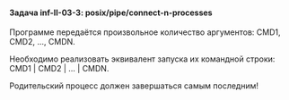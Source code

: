 #### Задача inf-II-03-3: posix/pipe/connect-n-processes
Программе передаётся произвольное количество аргументов: CMD1, CMD2, ..., CMDN.

Необходимо реализовать эквивалент запуска их командной строки: CMD1 | CMD2 | ... | CMDN.

Родительский процесс должен завершаться самым последним!


